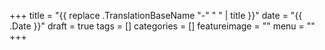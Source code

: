 +++
title = "{{ replace .TranslationBaseName "-" " " | title }}"
date = "{{ .Date }}"
draft = true
tags = []
categories = []
featureimage = ""
menu = ""
+++